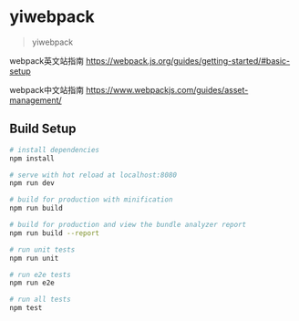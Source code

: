 # yiwebpack

> yiwebpack

webpack英文站指南 https://webpack.js.org/guides/getting-started/#basic-setup


webpack中文站指南 https://www.webpackjs.com/guides/asset-management/

## Build Setup

``` bash
# install dependencies
npm install

# serve with hot reload at localhost:8080
npm run dev

# build for production with minification
npm run build

# build for production and view the bundle analyzer report
npm run build --report

# run unit tests
npm run unit

# run e2e tests
npm run e2e

# run all tests
npm test
```

